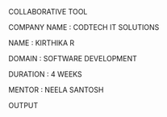 COLLABORATIVE TOOL

COMPANY NAME : CODTECH IT SOLUTIONS

NAME : KIRTHIKA R

DOMAIN : SOFTWARE DEVELOPMENT

DURATION : 4 WEEKS

MENTOR : NEELA SANTOSH

OUTPUT
